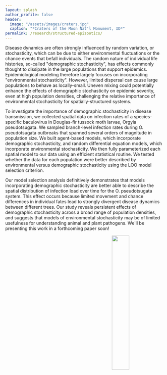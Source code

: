 ```yaml
---
layout: splash
author_profile: false
header:
  image: "/assets/images/craters.jpg"
  caption: "*Craters of the Moon Nat'l Monument, ID*"
permalink: /research/structured-epizootics/
---
```


Disease dynamics are often strongly influenced by random variation, or stochasticity, which can be due to either environmental fluctuations or the chance events that befall individuals. The random nature of individual life histories, so-called "demographic stochasticity", has effects commonly thought to dissipate in the large populations that support epidemics. Epidemiological modeling therefore largely focuses on incorporating "environmental stochasticity". However, limited dispersal can cause large populations to behave as locally-small. Uneven mixing could potentially enhance the effects of demographic stochasticity on epidemic severity, even at high population densities, challenging the relative importance of environmental stochasticity for spatially-structured systems.

To investigate the importance of demographic stochasticity in disease transmission, we collected spatial data on infection rates of a species-specific baculovirus in Douglas-fir tussock moth larvae, Orgyia pseudotsugata. We sampled branch-level infection rates during O. pseudotsugata outbreaks that spanned several orders of magnitude in population size. We built agent-based models, which incorporate demographic stochasticity, and random differential equation models, which incorporate environmental stochasticity. We then fully parameterized each spatial model to our data using an efficient statistical routine. We tested whether the data for each population were better described by environmental versus demographic stochasticity using the LOO model selection criterion.

Our model selection analysis definitively demonstrates that models incorporating demographic stochasticity are better able to describe the spatial distribution of infection load over time for the O. pseudotsugata system. This effect occurs because limited movement and chance differences in individual fates lead to strongly divergent disease dynamics between different trees. Our study reveals persistent effects of demographic stochasticity across a broad range of population densities, and suggests that models of environmental stochasticity may be of limited usefulness for understanding animal and plant pathogens. We'll be presenting this work in a forthcoming paper soon!

<img align="right" width="33%" margin-left="20px" src="/assets/images/stochasticity.JPG">


